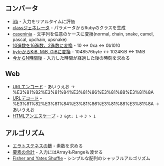 ## コンバータ
- [irb](https://rconv.ongaeshi.me/?q=EoYw9gdgbgdAzgUwC4AokEskBsEC4AEARKJFIQDT4AmCAZgIYCuWSBAjAJTVj4A%2BCvAFD58AB3wJBCCFUFA) - 入力をリアルタイムに評価
- [classジェネレータ](https://rconv.ongaeshi.me/?q=CYUwZgBAtiAuAWB7YBnAFABwIYCctQEoAoCCbPKAOiiwwmEQgB8A7fEJk0iAIlNEgBiAN5sYAXwA6LUiBbAeXOcEoArRAEsWaHtOk9iyokQBKAY0QsAbpRRw0XWBtgAbEAC5eZl1hQpAHQyA5QyAswyANwyAPwyA-QzhPAA0EFwCWACuLrCePADa0qTCEN6%2BKJ6SPABiiIgl8TAIyEUQAKQA7mhYbRAARl0EEFIsALoG9IxMHEqUIFhm8MPMZpzcZMmwKBAAPGsAogDyAMpEBX4QImaZ7oco-eJEIjVIqGin7nd1-QTXRkQ7%2B7LyREZAA) - パラメータからRubyのクラスを生成
- [caseninja](https://rconv.ongaeshi.me/?q=LYewJgrgNgpgBAYQIYGcYDsCW6BWSBQccoksA%2BgGYToDGALpiOvoXGDBXHSGQBaq8AFHRgAPOgEpWRAN7SicdCABOwJFABcXHktXrhYyQBp5RGv2xbuZc0mwHxEkwoUp0SANYwrPN55gOxqZwNEjAMJraNmERgU7BAA6ooZHWSSgpcc4ucBAJtpZReQXoWcF5fl4%2BZBXuXmUuAL6sGGAsROyc1rpqUHHyPeqYAF4BIo4t6G2snVEl-S6DUCNjhhIAdADmKBAARoIARHAHRscAtAdSRK3tbBxRlasTiyq9K3FbO-tHJ8dkl5Nph17tZQuE%2BuNJPI0sl9JCNl9BAB6dZIiRwGRwAAkADJ1mAQAB3WioeDNa5TW6zGEZOFrAavIajD4oBLLOjrNQJDFwAA%2BMF5cBg61CCUwdCZZPWOBA2EBVJBPGKFlK8OhPHm8PWxVJ8qIM0VNQSjwWCmsJq1OrQ8oNnCW7zVLkhcAAvFxDOsUHRlJgEvJ5JguoZXQA-OBI8PBSH4okk60uCIoQPu8Sh8NnJFRj3bPaHC6nH4bAnE0LxhSJ5POl1hpFkTM5FMcnPff4F45F2OlmDyRPdhvR1ns5GCAD8LoA2gBBM4ALQAuhI0dLZaVCzGS7qE5SKW0bvgAEo0JgAN09MDownFsC0B2QaCwuCQv06SGgdBvFBAIAAQkhlL-hl%2BdRCSQABPFAyC9H10E2KxlAgGB0QJPkBVYBIIDoFBEFJB88HWax%2BBQIREPWY91AQlB8BuIA) - 文字列を任意のケースに変換(normal, chain, snake, camel, pascal, upchain, upsnake) 
- [10進数を16進数、2進数に変換](https://rconv.ongaeshi.me/?q=CYUwZgBALg9g%2BgCxADzgIwJYDsAUWCuAtgJQBQEEADvlAM4QGHlU30BEADMmxANQNEAdLDi0cARgBsZCtToROaHv0bD4YgExkQWYKVIAlAMYwsAN0G0QUHFAxQANiABcC8R0BMCYAdTQEkMU74CADBregNYMgJCagNvGbAA0zBTx8aBgAIb4DlCuACySkhzEEMAwEAA%2BIMXMIkiomLgg2rqkQA) - 10 <-> 0xa <-> 0b1010
- [byteからKiB, MiB, GiBに変換](https://rconv.ongaeshi.me/^?q=CYUwZgBARgTA1gCigTwC4gDQQHYEoBQEESaIEA9MTBAFQ064B0qA9gPphMBOLArtsAQwCIAfnyhIAB16oAzm1iIU6LNiz8AlqgJEAbhAC80eCVUNCEGfIgAiAMQBvPQF8ITrahe2ImyAYBCYwAGfFFgSwlwaFI2VjY4TSgzEF0rWTk7JxUQNxzbS2sFJRSsAEZgrFsAaU0AIVs0osVTHKwYSrsAWXrGwoyW5VIsAGZO2wBxXqaBkraIABZxgBVp-vlB0ogAVnGABTWiZrnhiAA2cYBRNfDxACUAYxZsPUY5EFQEVG0AGxAALjsOUA0gyASIZanUsD1IRApnVANYMgEhNQDbxrYsJIAIa8H6oQEVGALXAQYAsCAAHxAZMsOTi7ESyVSYTEQA) - 1048576byte <-> 1024KiB <-> 1MiB
- [今からN時間後](https://rconv.ongaeshi.me/?q=C4SwtgpgXg9gdhABAXkQIgNQAYCcAuLLNAKGICUBjeANwDoBnCYAClGABsI91ApuUGkGQJEMAOUBCZoGTUwDH6aADSIAJhABmAQwCu7YNwCMASnkxEAHwiHiiRMpSIAKuAi1lLW5FpwYAd1kg43UJFgIOmaIAEZWlhiISABUiADMAGyEwcEgiha0AJ4QygBOKKghWTn5AGSlGWDwwAAWBaG0VXC1iOUZcsqZ9UUdmcHmaADEAN4QAL7iEoD2DCNF9MC5in4QzGgApAASeGsAsmg6Y4DmDICaDIBADCTmEOyM-egj45Mzw3MLS3arawCaALRrYL9yRCbbZ7A4nc7BCBwOTEKEwoA) - 入力した時間が経過した後の時刻を求める

## Web
- [URLエンコード](https://rconv.ongaeshi.me/?q=E4UwjgrglqAEBEFhXgKFQJQMYHsB2AbgHQDOIALgBTlTkA2IAXAgKoYAygFQyDPDIM0MgPwyBJhngAaWABMQAMwCGEOuWbwMEAEYBPWICuGQKsMgQoZANwzdAnQyA9hkDTDIFOGQEUMga4ZRsGXQDuM9SQD6JcsjwBzZh8IEABKCRxYAB8QSNRYWDYASSIQPFxJD2csjykcYABbD1x8gAd8VKpQ1FTxVCA) - あいうえお -> %E3%81%82%E3%81%84%E3%81%86%E3%81%88%E3%81%8A
- [URLデコード](https://rconv.ongaeshi.me/?q=E4UwjgrglqAEBEFhXgKFQJQMYHsB2AbgHQDOIALgBTlTkA2IAXAgKoYAyg4wyDNDID8MgkwzwANKliwAJiABmAQwh1yzeAFIAogGZlADgCM2gExrNu7QBYj2vVoBsFk1q12rAQWUAGZ8NGwZdAO4yAJ4kAPok5Mh4AObMERAgAJQSOLAAPiCp3mwAkkSSuJIhfsUhUjjAALYhuBUADvggeFSJqI3iqEA) - %E3%81%82%E3%81%84%E3%81%86%E3%81%88%E3%81%8A -> あいうえお
- [HTMLアンエスケープ](https://rconv.ongaeshi.me/?q=E4UwjgrglqAEBEBjA5leAodAlRB7AdgG4B0AziAC4AUFUFANiAFwIASAKgLIAygRQyDPDIAqGQJ0MgRoZAPwyB1hngAaWABMQAMwCGEehRbwAzLABkyCgG5YARlmwV9AO4qAnqQD6pCsCj5kLVxBABKBbiwAD4gQeiwsADCAOIAksQQ%2BCCkiCoADiAcPFR%2B6CD48uhAA) - `3 &gt; 1` -> `3 > 1`

## アルゴリズム
- [エラトステネスの篩](https://rconv.ongaeshi.me/?q=MQAgFgLhAODOBcB6RBHAlmiBDAdAYwHsBbRWMNALwFcitFMBTI2RLADgCMBWBgJg968A7AAZOAFgDMvAIwA2ACbiAUAoYAzEHjAM8AawD60AE5oiDABQA7GgEplILVlgMQNog5AB3HVZAyQCF9PR3UsABsXTx8GP15A4MdHCGMqBk8GSPSkkAteHBxrGgBaGVtbHAYsbRAFAhAAHzQrNQAPBpCktE13EABSEGa2kABeEZARTpzjBggqYz8wrKmQWIVOtc6ZuYXA1OzVluVN5QAlQisANxwXCAsITHCGeBAAIkAKhkBLhkAJhkBOhkAxhkAswy-QB2DIBL71eABpahosFRwhAXjICjIRLZavUGgwOo5jKMQABtAC6GUq1TAGMa7hxSTxAB46W4aINNNpdIYTGZLO57I5NricAArAjNCxQt72TZAA) - 素数を求める
- [要素の合計](https://rconv.ongaeshi.me/?q=EoYw9gdgbgdAzgUwC4AokEskBsEC4AEARAMoCuAtoQDT4AmCAZgIalZIEDaAjDQEw0BmALoBKOmHwAfBJIBQ%2BfAngVZCCLVlA) - 入力にはArrayもRangeも渡せる
- [Fisher and Yates Shuffle](https://rconv.ongaeshi.me/?q=MQAgFgLhAODOBcB6RBzAlhMBXARgOgGMB7AW0QBUwBTAQQBsUiAnDME2RAJVwE9Ec6RHIhIBDWBCpNERTFMQAzNLGpMA%2Bj1GTYeJjgBQ%2BgCZUFIJSqkatVWGpVYFCulQAUopk1E8AlPpAgAHYgALwgHl48eC6BKJj%2BIADuYGguQSAAfCAADAkBaKEgXoFGrsEAtGEAjH4BARHeANpoALoANOGeTYEthQ08jT0d-c0tCVQlCf36E0aGnMSBAG54sFQQrhAYLvAgAEQAYsqq4SUgAJo2sCAAythOLnsdJgqiWHQQu41VHQBMHQAWbIdADMwJAv3BVQArKDfiCOlV-iAESAAS0fCAjEQQAAfKi4hIWVTWbT2e7ONxUPyzfRAA) - シンプルな配列のシャッフルアルゴリズム